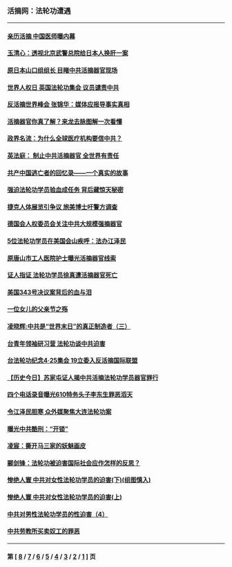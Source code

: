 ### 活摘网：法轮功遭遇
---
#### [亲历活摘 中国医师曝内幕](../../pages/nf5881/n14040389.md?08310430) 
#### [玉清心：透视北京武警总院给日本人换肝一案](../../pages/nf5881/n13771978.md?08310430) 
#### [原日本山口组组长 目睹中共活摘器官现场](../../pages/nf5881/n13767360.md?08310430) 
#### [世界人权日 英国法轮功集会 议员谴责中共](../../pages/nf5881/n13431763.md?08310430) 
#### [反活摘世界峰会 张锦华：媒体应报导事实真相](../../pages/nf5881/n13278502.md?08310430) 
#### [活摘器官你真了解？来龙去脉图解一次看懂](../../pages/nf5881/n13013820.md?08310430) 
#### [政界名流：为什么全球医疗机构要信中共？](../../pages/nf5881/n11945479.md?08310430) 
#### [英法庭： 制止中共活摘器官 全世界有责任](../../pages/nf5881/n11330691.md?08310430) 
#### [共产中国逃亡者的回忆录——一个真实的故事](../../pages/nf5881/n10918649.md?08310430) 
#### [强迫法轮功学员验血成任务 背后藏惊天秘密](../../pages/nf5881/n4252384.md?08310430) 
#### [捷克人体展览引争议 旅美博士吁警方调查](../../pages/nf5881/n9429187.md?08310430) 
#### [德国会人权委员会关注中共大规模强摘器官](../../pages/nf5881/n8418950.md?08310430) 
#### [5位法轮功学员在美国会山疾呼：法办江泽民](../../pages/nf5881/n8101519.md?08310430) 
#### [原唐山市工人医院护士曝光活摘器官线索](../../pages/nf5881/n8076384.md?08310430) 
#### [证人指证 法轮功学员徐真遭活摘器官死亡](../../pages/nf5881/n8042467.md?08310430) 
#### [美国343号决议案背后的血与泪](../../pages/nf5881/n8020684.md?08310430) 
#### [一位女儿的父亲节之殇](../../pages/nf5881/n8014122.md?08310430) 
#### [凌晓辉:中共是“世界末日”的真正制造者（三）](../../pages/nf5881/n4210333.md?08310430) 
#### [台青年领袖研习营 法轮功谈中共迫害](../../pages/nf5881/n4141857.md?08310430) 
#### [台法轮功纪念4‧25集会 19立委入反活摘国际联盟](../../pages/nf5881/n4141821.md?08310430) 
#### [【历史今日】苏家屯证人揭中共活摘法轮功学员器官罪行](../../pages/nf5881/n4135912.md?08310430) 
#### [四个电话录音曝光610特务头子李东生罪恶滔天](../../pages/nf5881/n4040060.md?08310430) 
#### [令江泽民胆寒 众外媒聚焦大连法轮功案](../../pages/nf5881/n3932671.md?08310430) 
#### [曝光中共酷刑：“开锁”](../../pages/nf5881/n3889373.md?08310430) 
#### [凌宸：撕开马三家的妖魅画皮](../../pages/nf5881/n3849369.md?08310430) 
#### [郦剑锋：法轮功被迫害国际社会应作怎样的反思？](../../pages/nf5881/n3824560.md?08310430) 
#### [惨绝人寰 中共对女性法轮功学员的迫害(下)(组图慎入)](../../pages/nf5881/n3816285.md?08310430) 
#### [惨绝人寰 中共对女性法轮功学员的迫害(上)](../../pages/nf5881/n3815374.md?08310430) 
#### [中共对男性法轮功学员的性迫害（4）](../../pages/nf5881/n3769144.md?08310430) 
#### [中共劳教所买卖奴工的罪恶](../../pages/nf5881/n3769378.md?08310430) 

---
#### 第 [ [8](./8.md?08310430) / [7](./7.md?08310430) / [6](./6.md?08310430) / [5](./5.md?08310430) / [4](./4.md?08310430) / [3](./3.md?08310430) / [2](./2.md?08310430) / [1](./1.md?08310430) ] 页
